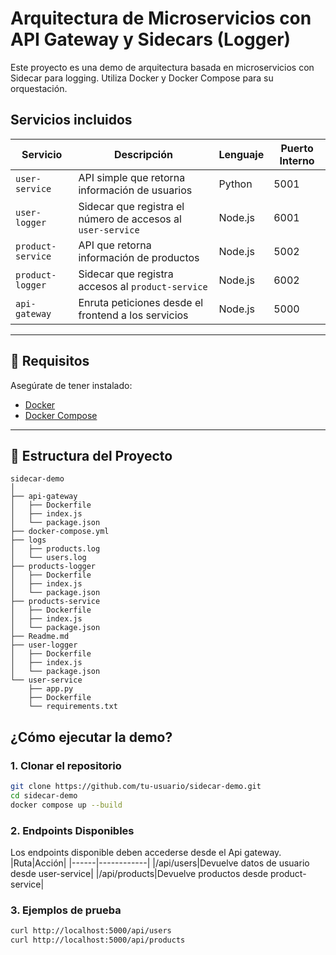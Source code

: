 # Arquitectura de Microservicios con API Gateway y Sidecars (Logger)

Este proyecto es una demo de arquitectura basada en microservicios con Sidecar para logging. Utiliza Docker y Docker Compose para su orquestación.

##  Servicios incluidos

| Servicio         | Descripción                                         | Lenguaje | Puerto Interno |
|------------------|-----------------------------------------------------|----------|-----------------|
| `user-service`   | API simple que retorna información de usuarios      | Python   | 5001            |
| `user-logger`    | Sidecar que registra el número de accesos al `user-service` | Node.js  | 6001            |
| `product-service`| API que retorna información de productos            | Node.js  | 5002            |
| `product-logger` | Sidecar que registra accesos al `product-service`   | Node.js  | 6002            |
| `api-gateway`    | Enruta peticiones desde el frontend a los servicios | Node.js  | 5000            |

---

## 🧾 Requisitos

Asegúrate de tener instalado:

- [Docker](https://www.docker.com/get-started)
- [Docker Compose](https://docs.docker.com/compose/)

---

## 📂 Estructura del Proyecto

```pgsql
sidecar-demo
│
├── api-gateway
│   ├── Dockerfile
│   ├── index.js
│   └── package.json
├── docker-compose.yml
├── logs
│   ├── products.log
│   └── users.log
├── products-logger
│   ├── Dockerfile
│   ├── index.js
│   └── package.json
├── products-service
│   ├── Dockerfile
│   ├── index.js
│   └── package.json
├── Readme.md
├── user-logger
│   ├── Dockerfile
│   ├── index.js
│   └── package.json
└── user-service
    ├── app.py
    ├── Dockerfile
    └── requirements.txt

```


## ¿Cómo ejecutar la demo?

### 1. Clonar el repositorio

```bash
git clone https://github.com/tu-usuario/sidecar-demo.git
cd sidecar-demo
docker compose up --build
```

### 2. Endpoints Disponibles

Los endpoints disponible deben accederse desde el Api gateway.
|Ruta|Acción|
|------|------------|
|/api/users|Devuelve datos de usuario desde user-service|
|/api/products|Devuelve productos desde product-service|

### 3. Ejemplos de prueba

```bash
curl http://localhost:5000/api/users
curl http://localhost:5000/api/products
```
